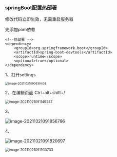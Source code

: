### springBoot配置热部署

修改代码立即生效，无需重启服务器

先添加pom依赖

```
<!--热部署 -->
<dependency>
    <groupId>org.springframework.boot</groupId>
    <artifactId>spring-boot-devtools</artifactId>
    <scope>runtime</scope>
    <optional>true</optional>
</dependency>
```

1、打开settings

<img src="https://gitee.com/panqiyi/pqimg/raw/master/20211021090939.png" alt="image-20211021090939408" style="zoom: 67%;" />

2、在编辑页面  Ctrl+alt+shift+/

<img src="https://gitee.com/panqiyi/pqimg/raw/master/20211021091149.png" alt="image-20211021091149247" style="zoom:80%;" />

3、

![image-20211021091856766](https://gitee.com/panqiyi/pqimg/raw/master/20211021091856.png)

4、

![image-20211021091820697](https://gitee.com/panqiyi/pqimg/raw/master/20211021091820.png)

<img src="https://gitee.com/panqiyi/pqimg/raw/master/20211021091930.png" alt="image-20211021091930733" style="zoom:80%;" />